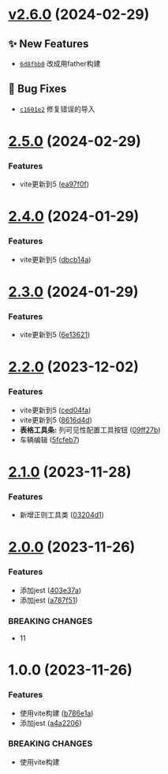 # [v2.6.0](https://github.com/dongjak-extensions/lang-ts/compare/v2.5.0...v2.6.0) (2024-02-29)

## ✨ New Features
- [`6d8fbb0`](https://github.com/dongjak-extensions/lang-ts/commit/6d8fbb0)  改成用father构建 

## 🐛 Bug Fixes
- [`c1601e2`](https://github.com/dongjak-extensions/lang-ts/commit/c1601e2)  修复错误的导入

# [2.5.0](https://github.com/dongjak-extensions/lang-ts/compare/v2.4.0...v2.5.0) (2024-02-29)


### Features

* vite更新到5 ([ea97f0f](https://github.com/dongjak-extensions/lang-ts/commit/ea97f0f09d5699e6c25280918ed34ec13a8f53f2))

# [2.4.0](https://github.com/dongjak-extensions/lang-ts/compare/v2.3.0...v2.4.0) (2024-01-29)


### Features

* vite更新到5 ([dbcb14a](https://github.com/dongjak-extensions/lang-ts/commit/dbcb14a9ca489059a8c61dadd5f3e9ec024c9ebe))

# [2.3.0](https://github.com/dongjak-extensions/lang-ts/compare/v2.2.0...v2.3.0) (2024-01-29)


### Features

* vite更新到5 ([6e13621](https://github.com/dongjak-extensions/lang-ts/commit/6e136216d085ea4e13c9a4e7e3ab1c030de6d9a3))

# [2.2.0](https://github.com/dongjak-extensions/lang-ts/compare/v2.1.0...v2.2.0) (2023-12-02)


### Features

* vite更新到5 ([ced04fa](https://github.com/dongjak-extensions/lang-ts/commit/ced04fa6c443c5871f4021a43f69b740fc3a6e95))
* vite更新到5 ([8616d4d](https://github.com/dongjak-extensions/lang-ts/commit/8616d4dca43801ed907acc2fc8a293e1a446b874))
* **表格工具条:** 列可见性配置工具按钮 ([09ff27b](https://github.com/dongjak-extensions/lang-ts/commit/09ff27be697ab2c652b719e1044bb3cc91e8441f))
* 车辆编辑 ([5fcfeb7](https://github.com/dongjak-extensions/lang-ts/commit/5fcfeb719fb35944e85e70c52ea667d5837eb699))

# [2.1.0](https://github.com/dongjak-extensions/lang-ts/compare/v2.0.0...v2.1.0) (2023-11-28)


### Features

* 新增正则工具类 ([03204d1](https://github.com/dongjak-extensions/lang-ts/commit/03204d1d333e3d15972e2f9e67b6e95f203c5f10))

# [2.0.0](https://github.com/dongjak-extensions/lang-ts/compare/v1.0.0...v2.0.0) (2023-11-26)


### Features

* 添加jest ([403e37a](https://github.com/dongjak-extensions/lang-ts/commit/403e37af75a0174755e3a4b39a2c5da0b520260b))
* 添加jest ([a787f51](https://github.com/dongjak-extensions/lang-ts/commit/a787f5177d9e118155ff153e46c5740d1b3f3c28))


### BREAKING CHANGES

* 11

# 1.0.0 (2023-11-26)


### Features

* 使用vite构建 ([b786e1a](https://github.com/dongjak-extensions/lang-ts/commit/b786e1aa34feca19a3abeca35d8588ee1f6cafb9))
* 添加jest ([a4a2206](https://github.com/dongjak-extensions/lang-ts/commit/a4a2206db89e81c44d6fe255f5c1dd3927c776e7))


### BREAKING CHANGES

* 使用vite构建
